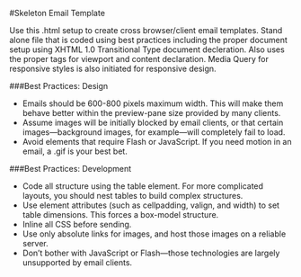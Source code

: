 #Skeleton Email Template

Use this .html setup to create cross browser/client email templates. Stand alone file that is coded using best practices including the proper document setup using XHTML 1.0 Transitional Type document decleration. Also uses the proper tags for viewport and content declaration. Media Query for responsive styles is also initiated for responsive design.


###Best Practices: Design

* Emails should be 600-800 pixels maximum width. This will make them behave better within the preview-pane size provided by many clients.
* Assume images will be initially blocked by email clients, or that certain images—background images, for example—will completely fail to load.
* Avoid elements that require Flash or JavaScript. If you need motion in an email, a .gif is your best bet.

###Best Practices: Development

* Code all structure using the table element. For more complicated layouts, you should nest tables to build complex structures.
* Use element attributes (such as cellpadding, valign, and width) to set table dimensions. This forces a box-model structure.
* Inline all CSS before sending.
* Use only absolute links for images, and host those images on a reliable server.
* Don’t bother with JavaScript or Flash—those technologies are largely unsupported by email clients.

